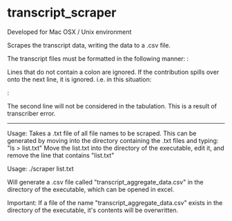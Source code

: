 transcript_scraper
==================
Developed for Mac OSX / Unix environment

Scrapes the transcript data, writing the data to a .csv file.

The transcript files must be formatted in the following manner:
<name>:<contribution>

Lines that do not contain a colon are ignored. If the contribution spills over onto
the next line, it is ignored. i.e. in this situation:

<name>:<contribution>
<more contribution is here>

The second line will not be considered in the tabulation. This is a result
of transcriber error.

 ------------------

 Usage:
 Takes a .txt file of all file names to be scraped. This can be generated
 by moving into the directory containing the .txt files and typing: "ls > list.txt"
 Move the list.txt into the directory of the executable, edit it, and remove
 the line that contains "list.txt"

 Usage: ./scraper list.txt

 Will generate a .csv file called "transcript_aggregate_data.csv" in the
 directory of the executable, which can be opened in excel.

 Important: If a file of the name "transcript_aggregate_data.csv" exists
 in the directory of the executable, it's contents will be overwritten.